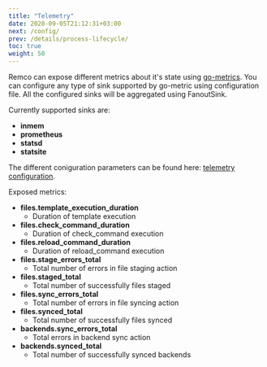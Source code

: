 ```yaml
---
title: "Telemetry"
date: 2020-09-05T21:12:31+03:00
next: /config/
prev: /details/process-lifecycle/
toc: true
weight: 50
---
```


Remco can expose different metrics about it's state using [go-metrics](https://github.com/armon/go-metrics).
You can configure any type of sink supported by go-metric using configuration file.
All the configured sinks will be aggregated using FanoutSink.


Currently supported sinks are:

  - **inmem**
  - **prometheus**
  - **statsd**
  - **statsite**

The different coniguration parameters can be found here: [telemetry configuration](/config/configuration-options/#telemetry-configuration-options).

Exposed metrics:
  - **files.template_execution_duration**
    - Duration of template execution
  - **files.check_command_duration**
    - Duration of check_command execution
  - **files.reload_command_duration**
    - Duration of reload_command execution
  - **files.stage_errors_total**
    - Total number of errors in file staging action
  - **files.staged_total**
    - Total number of successfully files staged
  - **files.sync_errors_total**
    - Total number of errors in file syncing action
  - **files.synced_total**
    - Total number of successfully files synced
  - **backends.sync_errors_total**
    - Total errors in backend sync action
  - **backends.synced_total**
    - Total number of successfully synced backends
